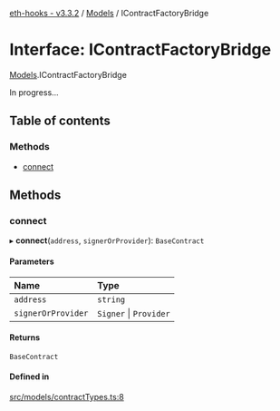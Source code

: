 [eth-hooks - v3.3.2](../README.md) / [Models](../modules/Models.md) / IContractFactoryBridge

# Interface: IContractFactoryBridge

[Models](../modules/Models.md).IContractFactoryBridge

In progress...

## Table of contents

### Methods

- [connect](Models.IContractFactoryBridge.md#connect)

## Methods

### connect

▸ **connect**(`address`, `signerOrProvider`): `BaseContract`

#### Parameters

| Name | Type |
| :------ | :------ |
| `address` | `string` |
| `signerOrProvider` | `Signer` \| `Provider` |

#### Returns

`BaseContract`

#### Defined in

[src/models/contractTypes.ts:8](https://github.com/scaffold-eth/eth-hooks/blob/9a487be/src/models/contractTypes.ts#L8)

